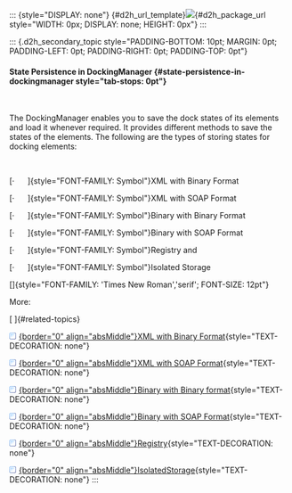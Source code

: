::: {style="DISPLAY: none"}
[](ms-xhelp:///?Id=d2h_url_template){#d2h_url_template}![](!package_url!){#d2h_package_url style="WIDTH: 0px; DISPLAY: none; HEIGHT: 0px"}
:::

::: {.d2h_secondary_topic style="PADDING-BOTTOM: 10pt; MARGIN: 0pt; PADDING-LEFT: 0pt; PADDING-RIGHT: 0pt; PADDING-TOP: 0pt"}
#### State Persistence in DockingManager {#state-persistence-in-dockingmanager style="tab-stops: 0pt"}

 

The DockingManager enables you to save the dock states of its elements and load it whenever required. It provides different methods to save the states of the elements. The following are the types of storing states for docking elements:

 

[·      ]{style="FONT-FAMILY: Symbol"}XML with Binary Format

[·      ]{style="FONT-FAMILY: Symbol"}XML with SOAP Format

[·      ]{style="FONT-FAMILY: Symbol"}Binary with Binary Format

[·      ]{style="FONT-FAMILY: Symbol"}Binary with SOAP Format

[·      ]{style="FONT-FAMILY: Symbol"}Registry and

[·      ]{style="FONT-FAMILY: Symbol"}Isolated Storage

[]{style="FONT-FAMILY: 'Times New Roman','serif'; FONT-SIZE: 12pt"} 

More:

[ ]{#related-topics}

[![](button.gif){border="0" align="absMiddle"}XML with Binary Format](ms-xhelp:///?Id=38661a5f-f484-49b9-85e4-84b624bad4c0){style="TEXT-DECORATION: none"}

[![](button.gif){border="0" align="absMiddle"}XML with SOAP Format](ms-xhelp:///?Id=e879b7b3-cc47-4208-950a-7290a78bb1dc){style="TEXT-DECORATION: none"}

[![](button.gif){border="0" align="absMiddle"}Binary with Binary format](ms-xhelp:///?Id=9496ccaa-fb4b-49cf-9b8b-6b6a9e45d0ee){style="TEXT-DECORATION: none"}

[![](button.gif){border="0" align="absMiddle"}Binary with SOAP Format](ms-xhelp:///?Id=8c21b636-cde9-4f59-bbd1-0d96778a35dd){style="TEXT-DECORATION: none"}

[![](button.gif){border="0" align="absMiddle"}Registry](ms-xhelp:///?Id=f4f2efea-b520-44ff-8170-f22e4e47c804){style="TEXT-DECORATION: none"}

[![](button.gif){border="0" align="absMiddle"}IsolatedStorage](ms-xhelp:///?Id=8c793705-bbaa-4fd2-b157-2fe738f2dfce){style="TEXT-DECORATION: none"}
:::
